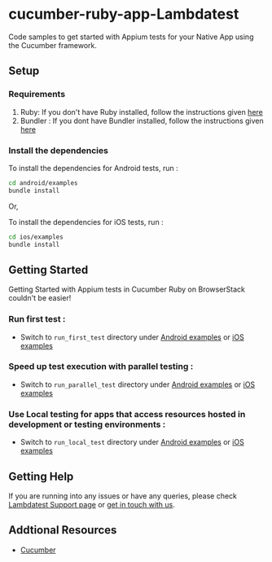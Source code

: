 cucumber-ruby-app-Lambdatest
=====================

Code samples to get started with Appium tests for your Native App using the Cucumber framework.

## Setup
### Requirements

1. Ruby: If you don't have Ruby installed, follow the instructions given [here](https://www.ruby-lang.org/en/documentation/installation/)
2. Bundler : If you dont have Bundler installed, follow the instructions given [here](https://bundler.io/)

### Install the dependencies

To install the dependencies for Android tests, run :
```sh
cd android/examples
bundle install
```

Or,

To install the dependencies for iOS tests, run :

```sh
cd ios/examples
bundle install
```

## Getting Started

Getting Started with Appium tests in Cucumber Ruby on BrowserStack couldn't be easier!

### **Run first test :**

- Switch to `run_first_test` directory under [Android examples](android/examples) or [iOS examples](ios/examples)


### **Speed up test execution with parallel testing :**

- Switch to `run_parallel_test` directory under [Android examples](android/examples/) or [iOS examples](ios/examples/)


### **Use Local testing for apps that access resources hosted in development or testing environments :**

- Switch to `run_local_test` directory under [Android examples](android/examples/) or [iOS examples](ios/examples/)


## Getting Help

If you are running into any issues or have any queries, please check [Lambdatest Support page](https://www.Lambdatest.com/support/app-automate) or [get in touch with us](https://www.Lambdatest.com/contact?ref=help).  



## Addtional Resources
* [Cucumber](https://cucumber.io/)

